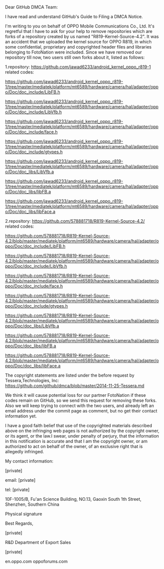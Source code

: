 Dear GitHub DMCA Team:

I have read and understand GitHub's Guide to Filing a DMCA Notice.

I'm writing to you on behalf of OPPO Mobile Communications Co., Ltd. It's regretful that I have to ask for your help to remove repositories which are forks of a repository created by us named "R819-Kernel-Source-4.2".
It was an accident that we uploaded the kernel source for OPPO R819, in which some confidential, proprietary and copyrighted header files and libraries belonging to FotoNation were included. Since we have removed our repository till now, two users still own forks about it, listed as follows:

1.repository:    https://github.com/jawad6233/android_kernel_oppo_r819-1
related codes:

https://github.com/jawad6233/android_kernel_oppo_r819-1/tree/master/mediatek/platform/mt6589/hardware/camera/hal/adapter/oppo/Doc/doc_include/LibFB.h

https://github.com/jawad6233/android_kernel_oppo_r819-1/tree/master/mediatek/platform/mt6589/hardware/camera/hal/adapter/oppo/Doc/doc_include/LibVfb.h

https://github.com/jawad6233/android_kernel_oppo_r819-1/tree/master/mediatek/platform/mt6589/hardware/camera/hal/adapter/oppo/Doc/doc_include/face.h

https://github.com/jawad6233/android_kernel_oppo_r819-1/tree/master/mediatek/platform/mt6589/hardware/camera/hal/adapter/oppo/Doc/doc_include/gtypes.h

https://github.com/jawad6233/android_kernel_oppo_r819-1/tree/master/mediatek/platform/mt6589/hardware/camera/hal/adapter/oppo/Doc/doc_libs/LibVfb.a

https://github.com/jawad6233/android_kernel_oppo_r819-1/tree/master/mediatek/platform/mt6589/hardware/camera/hal/adapter/oppo/Doc/doc_libs/libFB.a

https://github.com/jawad6233/android_kernel_oppo_r819-1/tree/master/mediatek/platform/mt6589/hardware/camera/hal/adapter/oppo/Doc/doc_libs/libFace.a

2.repository:    https://github.com/578881718/R819-Kernel-Source-4.2/
related codes:

https://github.com/578881718/R819-Kernel-Source-4.2/blob/master/mediatek/platform/mt6589/hardware/camera/hal/adapter/oppo/Doc/doc_include/LibFB.h

https://github.com/578881718/R819-Kernel-Source-4.2/blob/master/mediatek/platform/mt6589/hardware/camera/hal/adapter/oppo/Doc/doc_include/LibVfb.h

https://github.com/578881718/R819-Kernel-Source-4.2/blob/master/mediatek/platform/mt6589/hardware/camera/hal/adapter/oppo/Doc/doc_include/face.h

https://github.com/578881718/R819-Kernel-Source-4.2/blob/master/mediatek/platform/mt6589/hardware/camera/hal/adapter/oppo/Doc/doc_include/gtypes.h

https://github.com/578881718/R819-Kernel-Source-4.2/blob/master/mediatek/platform/mt6589/hardware/camera/hal/adapter/oppo/Doc/doc_libs/LibVfb.a

https://github.com/578881718/R819-Kernel-Source-4.2/blob/master/mediatek/platform/mt6589/hardware/camera/hal/adapter/oppo/Doc/doc_libs/libFB.a

https://github.com/578881718/R819-Kernel-Source-4.2/blob/master/mediatek/platform/mt6589/hardware/camera/hal/adapter/oppo/Doc/doc_libs/libFace.a

The copyright statements are listed under the before request by Tessera,Technologies, Inc:    https://github.com/github/dmca/blob/master/2014-11-25-Tessera.md

We think it will cause potential loss for our partner FotoNation if these codes remain on GitHub, so we send this request for removing these forks. Also we will keep trying to connect with the two users, and already left an email address under the commit page as comment, but no get their contact information yet.

I have a good faith belief that use of the copyrighted materials described above on the infringing web pages is not authorized by the copyright owner, or its agent, or the law.I swear, under penalty of perjury, that the information in this notification is accurate and that I am the copyright owner, or am authorized to act on behalf of the owner, of an exclusive right that is allegedly infringed.

My contact information:

[private]

email: [private]

tel: [private]

10F-1005/B, Fu'an Science Building, NO.13, Gaoxin South 1th Street, Shenzhen, Southern China

Physical signature

Best Regards,

[private]

R&D Department of Export Sales

[private]

en.oppo.com oppoforums.com
